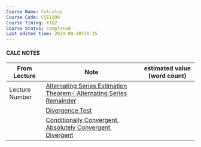 ```yaml
---
Course Name: Calculus
Course Code: CSE1200
Course Timing: Y1Q2
Course Status: completed
Last edited time: 2024-09-20T20:35
---
```

#### CALC NOTES
|From Lecture|Note|estimated value (word count)|
|---|---|---|
|Lecture Number|[Alternating Series Estimation Theorem- Alternating Series Remainder](CALC%20NOTES/Alternating%20Series%20Estimation%20Theorem-%20Alternating%20Series%20Remainder.md)||
||[Divergence Test](CALC%20NOTES/Divergence%20Test/Divergence%20Test.md)||
||[Conditionally Convergent, Absolutely Convergent, Divergent](CALC%20NOTES/Conditionally%20Convergent,%20Absolutely%20Convergent,%20Divergent.md)||